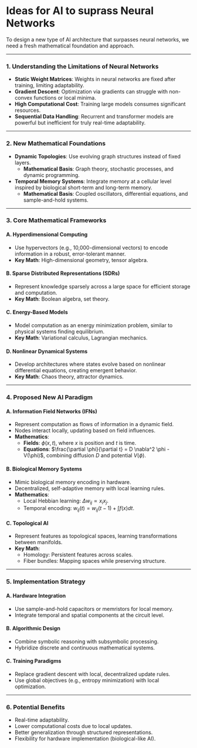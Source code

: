 # Ideas for AI to suprass Neural Networks
To design a new type of AI architecture that surpasses neural networks, we need a fresh mathematical foundation and approach. 

---

### 1. **Understanding the Limitations of Neural Networks**
   - **Static Weight Matrices**: Weights in neural networks are fixed after training, limiting adaptability.
   - **Gradient Descent**: Optimization via gradients can struggle with non-convex functions or local minima.
   - **High Computational Cost**: Training large models consumes significant resources.
   - **Sequential Data Handling**: Recurrent and transformer models are powerful but inefficient for truly real-time adaptability.

---

### 2. **New Mathematical Foundations**
   - **Dynamic Topologies**: Use evolving graph structures instead of fixed layers.
     - **Mathematical Basis**: Graph theory, stochastic processes, and dynamic programming.
   - **Temporal Memory Systems**: Integrate memory at a cellular level inspired by biological short-term and long-term memory.
     - **Mathematical Basis**: Coupled oscillators, differential equations, and sample-and-hold systems.

---

### 3. **Core Mathematical Frameworks**
#### A. **Hyperdimensional Computing**
   - Use hypervectors (e.g., 10,000-dimensional vectors) to encode information in a robust, error-tolerant manner.
   - **Key Math**: High-dimensional geometry, tensor algebra.

#### B. **Sparse Distributed Representations (SDRs)**
   - Represent knowledge sparsely across a large space for efficient storage and computation.
   - **Key Math**: Boolean algebra, set theory.

#### C. **Energy-Based Models**
   - Model computation as an energy minimization problem, similar to physical systems finding equilibrium.
   - **Key Math**: Variational calculus, Lagrangian mechanics.

#### D. **Nonlinear Dynamical Systems**
   - Develop architectures where states evolve based on nonlinear differential equations, creating emergent behavior.
   - **Key Math**: Chaos theory, attractor dynamics.

---

### 4. **Proposed New AI Paradigm**
#### A. **Information Field Networks (IFNs)**
   - Represent computation as flows of information in a dynamic field.
   - Nodes interact locally, updating based on field influences.
   - **Mathematics**:
     - **Fields**: $\phi(x, t)$, where $x$ is position and $t$ is time.
     - **Equations**: $\frac{\partial \phi}{\partial t} = D \nabla^2 \phi - V(\phi)$, combining diffusion $D$ and potential $V(\phi)$.

#### B. **Biological Memory Systems**
   - Mimic biological memory encoding in hardware.
   - Decentralized, self-adaptive memory with local learning rules.
   - **Mathematics**:
     - Local Hebbian learning: $\Delta w_{ij} \propto x_i x_j$.
     - Temporal encoding: $w_{ij}(t) = w_{ij}(t-1) + \int f(x) dt$.

#### C. **Topological AI**
   - Represent features as topological spaces, learning transformations between manifolds.
   - **Key Math**:
     - Homology: Persistent features across scales.
     - Fiber bundles: Mapping spaces while preserving structure.

---

### 5. **Implementation Strategy**
#### A. **Hardware Integration**
   - Use sample-and-hold capacitors or memristors for local memory.
   - Integrate temporal and spatial components at the circuit level.
#### B. **Algorithmic Design**
   - Combine symbolic reasoning with subsymbolic processing.
   - Hybridize discrete and continuous mathematical systems.
#### C. **Training Paradigms**
   - Replace gradient descent with local, decentralized update rules.
   - Use global objectives (e.g., entropy minimization) with local optimization.

---

### 6. **Potential Benefits**
   - Real-time adaptability.
   - Lower computational costs due to local updates.
   - Better generalization through structured representations.
   - Flexibility for hardware implementation (biological-like AI).
